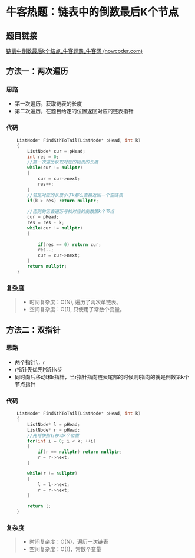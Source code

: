 # 牛客热题：链表中的倒数最后K个节点

## 题目链接

[链表中倒数最后k个结点_牛客题霸_牛客网 (nowcoder.com)](https://www.nowcoder.com/practice/886370fe658f41b498d40fb34ae76ff9?tpId=295&tqId=1377477&ru=/exam/oj&qru=/ta/format-top101/question-ranking&sourceUrl=%2Fexam%2Foj)

## 方法一：两次遍历

### 思路

- 第一次遍历，获取链表的长度
- 第二次遍历，在题目给定的位置返回对应的链表指针

### 代码

```cpp
    ListNode* FindKthToTail(ListNode* pHead, int k) 
    {
        ListNode* cur = pHead;
        int res = 0;
        //第一次遍历获取对应的链表的长度
        while(cur != nullptr)
        {
            cur = cur->next;
            res++;
        } 
		//若是对应的长度小于k那么直接返回一个空链表
        if(k > res) return nullptr; 
        
        //否则的话去遍历寻找对应的倒数第k个节点
        cur = pHead;
        res = res - k;
        while(cur != nullptr)
        {
            
            if(res == 0) return cur;
            res--;
            cur = cur->next;
        }
        return nullptr;
    }
```

### 复杂度

> - 时间复杂度：O(N), 遍历了两次单链表。
> - 空间复杂度：O(1), 只使用了常数个变量。

## 方法二：双指针

### 思路

- 两个指针`l，r`
- r指针先优先l指针k步
- 同时向后移动l和r指针，当r指针指向链表尾部的时候则l指向的就是倒数第k个节点指针

### 代码

```cpp
    ListNode* FindKthToTail(ListNode* pHead, int k) 
    {
        ListNode* l = pHead;
        ListNode* r = pHead;
        //先将快指针移动k个位置
        for(int i = 0; i < k; ++i) 
        {
            if(r == nullptr) return nullptr;
            r = r->next;
        }

        while(r != nullptr)
        {
            l = l->next;
            r = r->next;
        }

        return l;
    }
```

### 复杂度

> - 时间复杂度：O(N)，遍历一次链表
> - 空间复杂度：O(1)，常数个变量